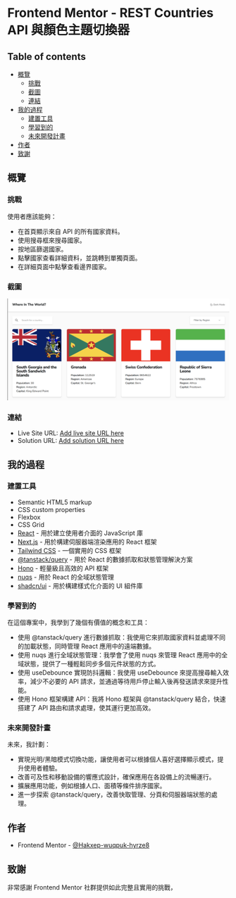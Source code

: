 # Frontend Mentor - REST Countries API 與顏色主題切換器

## Table of contents

- [概覽](#概覽)
  - [挑戰](#挑戰)
  - [截圖](#截圖)
  - [連結](#連結)
- [我的過程](#我的過程)
  - [建置工具](#建置工具)
  - [學習到的](#學習到的)
  - [未來開發計畫](#未來開發計畫)
- [作者](#作者)
- [致謝](#致謝)

## 概覽

### 挑戰

使用者應該能夠：

- 在首頁顯示來自 API 的所有國家資料。
- 使用搜尋框來搜尋國家。
- 按地區篩選國家。
- 點擊國家查看詳細資料，並跳轉到單獨頁面。
- 在詳細頁面中點擊查看邊界國家。

### 截圖

![](./public/screenshot.png)

### 連結

- Live Site URL: [Add live site URL here](https://country-theme.vercel.app/)
- Solution URL: [Add solution URL here](https://github.com/Hakxep-wuqpuk-hyrze8/country-theme)

## 我的過程

### 建置工具

- Semantic HTML5 markup
- CSS custom properties
- Flexbox
- CSS Grid
- [React](https://reactjs.org/) - 用於建立使用者介面的 JavaScript 庫
- [Next.js](https://nextjs.org/) - 用於構建伺服器端渲染應用的 React 框架
- [Tailwind CSS](https://tailwindcss.com/) - 一個實用的 CSS 框架
- [@tanstack/query](https://tanstack.com/) - 用於 React 的數據抓取和狀態管理解決方案
- [Hono](https://hono.dev/) - 輕量級且高效的 API 框架
- [nuqs](https://nuqs.47ng.com/) - 用於 React 的全域狀態管理
- [shadcn/ui](https://ui.shadcn.com/) - 用於構建樣式化介面的 UI 組件庫

### 學習到的

在這個專案中，我學到了幾個有價值的概念和工具：

- 使用 @tanstack/query 進行數據抓取：我使用它來抓取國家資料並處理不同的加載狀態，同時管理 React 應用中的遠端數據。
- 使用 nuqs 進行全域狀態管理：我學會了使用 nuqs 來管理 React 應用中的全域狀態，提供了一種輕鬆同步多個元件狀態的方式。
- 使用 useDebounce 實現防抖邏輯：我使用 useDebounce 來提高搜尋輸入效率，減少不必要的 API 請求，並通過等待用戶停止輸入後再發送請求來提升性能。
- 使用 Hono 框架構建 API：我將 Hono 框架與 @tanstack/query 結合，快速搭建了 API 路由和請求處理，使其運行更加高效。

### 未來開發計畫

未來，我計劃：

- 實現光明/黑暗模式切換功能，讓使用者可以根據個人喜好選擇顯示模式，提升使用者體驗。
- 改善可及性和移動設備的響應式設計，確保應用在各設備上的流暢運行。
- 擴展應用功能，例如根據人口、面積等條件排序國家。
- 進一步探索 @tanstack/query，改善快取管理、分頁和伺服器端狀態的處理。

## 作者

- Frontend Mentor - [@Hakxep-wuqpuk-hyrze8](https://www.frontendmentor.io/profile/Hakxep-wuqpuk-hyrze8)

## 致謝

非常感謝 Frontend Mentor 社群提供如此完整且實用的挑戰，